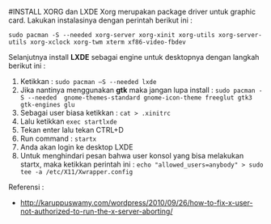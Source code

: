 #INSTALL XORG dan LXDE
Xorg merupakan package driver untuk graphic card. Lakukan instalasinya dengan perintah berikut ini :
 ```
 sudo pacman -S --needed xorg-server xorg-xinit xorg-utils xorg-server-utils xorg-xclock xorg-twm xterm xf86-video-fbdev
 ```
Selanjutnya install **LXDE** sebagai engine untuk desktopnya dengan langkah berikut ini :

1.	Ketikkan : `sudo pacman –S --needed lxde`
2.	Jika nantinya menggunakan **gtk** maka jangan lupa install : `sudo pacman -S --needed  gnome-themes-standard gnome-icon-theme freeglut gtk3 gtk-engines glu`
3.	Sebagai user biasa ketikkan : `cat > .xinitrc`
4.	Lalu ketikkan `exec startlxde`
5.	Tekan enter lalu tekan CTRL+D
6.	Run command : `startx`
7.	Anda akan login ke desktop LXDE
8.	Untuk menghindari pesan bahwa user konsol yang bisa melakukan startx, maka ketikkan perintah ini : `echo "allowed_users=anybody" > sudo tee -a /etc/X11/Xwrapper.config`

Referensi :
- http://karuppuswamy.com/wordpress/2010/09/26/how-to-fix-x-user-not-authorized-to-run-the-x-server-aborting/
